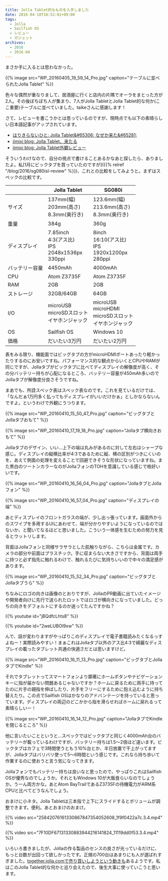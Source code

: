 ```yaml
---
title: Jolla Tablet的なものを入手しました
date: 2016-04-10T18:52:01+09:00
tags:
  - Jolla
  - Sailfish OS
  - レビュー
  - ガジェット
archives:
  - 2016
  - 2016-04
---
```


まさか手に入るとは思わなかった。

{{% image src="WP_20160405_19_59_14_Pro.jpg" caption="テーブルに並べられたJolla Tablet" %}}

色々な偶然が重なりまして、居酒屋に行くと店内の片隅でオーラをまとった方が2人。その後ぼちぼち人が集まり、7人がJolla
TabletとJolla Tablet的な何か(ここ重要)テーブルに並べていました。taikeさんに感謝します！

さて、レビューを書こうかとは思っているのですが、現時点でも以下の素晴らしい日本語記事がアップされています。

- [はりきらないひと: Jolla Tablet&\#65306; なぜか来た&\#65281;](http://helicalgear.blogspot.jp/2016/04/jolla-tablet.html)
- [jimixi blog: Jolla Tablet、来たる](http://jiminynseries.seesaa.net/article/436332569.html)
- [jimixi blog: Jolla Tablet外観レビュー](http://jiminynseries.seesaa.net/article/436336180.html)

そういうわけなので、自分の視点で書けることあるかなあと探したら、ありましたよ。私[1月にビックタブを買っていたのですが]({{% relref "/blog/2016/sg080isl-review" %}})、これとの比較をしてみようと。まずはスペックの比較です。

| | Jolla Tablet | SG080i |
| --- | --- | --- |
| サイズ | 137mm(幅)<br>203mm(高さ)<br>8.3mm(奥行き) | 123.6mm(幅)<br>213.6mm(高さ)<br>8.3mm(奥行き) |
| 重量 | 384g | 360g |
| ディスプレイ | 7.85inch<br> 4:3(アス比)<br> IPS<br> 2048x1536px<br> 330ppi | 8inch<br> 16:10(アス比)<br> IPS<br> 1920x1200px<br> 280ppi |
| バッテリー容量 | 4450mAh | 4000mAh |
| CPU | Atom Z3735F | Atom Z3735F |
| RAM | 2GB | 2GB |
| ストレージ | 32GB/64GB | 64GB |
| I/O | microUSB<br> microSDスロット<br> イヤホンジャック | microUSB<br> microHDMI<br> microSDスロット<br> イヤホンジャック |
| OS | Sailfish OS | Windows 10 |
| 価格 | だいたい3万円 | だいたい2万円 |

表をみる限り、機能面ではビッグタブの方がmicroHDMIポートあったり軽かったりするのにお安いですね。パフォーマンス的な観点からいくとCPUやRAMが同じですが、Jollaタブがビックタブに比べてディスプレイの解像度が高く、その分バッテリー持ちが心配になるところ、バッテリー容量が450mAh多いのでJollaタブが解像度分良さそうですね。

まあでも、所詮スペック表はスペック表なのです。これを見ているだけでは、「なんだぁ1万円多く払ってもディスプレイがいいだけかぁ」としかならないんですよ。というわけで外観にうつります。

{{% image src="WP_20160410_15_50_47_Pro.jpg" caption="ビッグタブとJollaタブおもて" %}}

{{% image src="WP_20160410_17_19_18_Pro.jpg" caption="Jollaタブ横向きおもて" %}}

Jollaタブのデザイン、いい...上下の端は丸みがあるのに対して左右はシャープな感じ。ディスプレイの縦横比率が4:3であるために縦、横の区別がつきにくいのを、あえて側面の処理を変えることで回避できそうな形状になっていますね。また黒白のツートンカラーなのがJollaフォンのTOHを意識している感じで格好いいです。

{{% image src="WP_20160410_16_56_04_Pro.jpg" caption="JollaタブとJollaフォン" %}}

{{% image src="WP_20160410_16_57_04_Pro.jpg" caption="ディスプレイの端" %}}

あとディスプレイのフロントガラスの端が、少し出っ張っています。画面外からのスワイプを多用するUIにあわせて、端が分かりやすいようになっているのではないか、と聞いてなるほどと思いました。こういう一体感を生むための努力を見るとウットリします。

背面はJollaフォンと同様サラサラとした肌触りながら、こちらは金属です。カメラの部分や前面はプラスチック。手に収まらない大きさですから、背面は両手に持つと必ず指先に触れるわけで、触れるたびに気持ちいいので中々の満足感があります。

{{% image src="WP_20160410_15_52_34_Pro.jpg" caption="ビッグタブとJollaタブうら" %}}

ちなみにロゴの向きは画像のとおりですが、JollaのPR動画に出ていたイメージや開発者向けに先行で送られたロットではロゴが横向きになっていました。どっちの向きをデフォルトにするのか迷ってたんですかね？

{{% youtube id="jBQdfcLhts8" %}}

{{% youtube id="2weLUBOl9xw" %}}

んで、話が変わりますがやっぱりこのディスプレイで電子書籍読みたくなるっすよねー！実際読みやすい！まぁこれはJollaタブ以外のアス比4:3で綺麗なディスプレイの載ったタブレット共通の快適さだとは思いますけど。

{{% image src="WP_20160410_16_11_13_Pro.jpg" caption="ビッグタブとJollaタブでKindle" %}}

それでタブレットってスマートフォンより顕著にホームボタンやナビゲーションキーに指が届かない問題あるじゃないですか？ホームに戻るために両手に持ってたのに片手の親指を伸ばしたり、片手をフリーにするために抱え込むように持ち替えたり。この点でSailfish
OSはかなりのアドバンテージを持っていると思っています。ディスプレイの両辺のどこかから指を滑らせればホームに戻れるって素晴らしいー！

{{% image src="WP_20160410_16_14_12_Pro.jpg" caption="JollaタブでKindleを閉じるところ" %}}

他に言いたいことというと...スペックではビックタブと同じく4000mAh台のバッテリーが載っているわけですが、バッテリー持ちは1.5〜2倍ほど違います。ビックタブはカフェで3時間使うともう10%台とか、半日放置で干上がってますが、Jollaタブはバリバリ使って5〜6時間という感じです。これなら持ち歩いて作業するのに使おうと言う気になってきます。

Jollaフォンでもバッテリー持ちは良いなと思ったので、やっぱりこれはSailfish OSが優秀なのでしょうか。それともWindows 10が大飯食らいなのでしょうか。うーん両方かな。あとAtom BayTrailであるZ3735Fの待機電力がARM系CPUと比べてどうなんでしょう。

おまけに小ネタ。Jolla Tabletは三本指で上下にスライドするとボリュームが調整できます。便利。あとおまけのおまけ。

{{% video src="25842076161330867847354052608_1f9f0422a7c.3.4.mp4" %}}

{{% video src="7F10DF67131330883944216141824_11119dd0f53.3.4.mp4" %}}

いろいろ書きましたが、Jollaの作る製品のセンスの良さが光っているだけに、もっと台数が出回って欲しかったです。正規の700台はあまりにも人が選ばれすぎました。[together.jolla.comで売り買いしようという動きも](https://together.jolla.com/question/131835/buysell-official-jolla-tablet/)あるようです。私はこのJolla Tablet的な何かと巡り会えたので、後生大事に使っていこうと思います。
